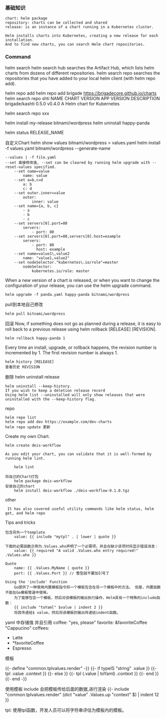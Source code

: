 ### 基础知识
```
chart: helm package
repository: charts can be collected and shared
release: is an instance of a chart running in a Kubernetes cluster.

Helm installs charts into Kubernetes, creating a new release for each installation. 
And to find new charts, you can search Helm chart repositories.
```

###  Command 
helm search
    helm search hub
         searches the Artifact Hub, which lists helm charts from dozens of different repositories.
    helm search repo
        searches the repositories that you have added to your local helm client (with helm repo add).

helm repo add
    helm  repo add   brigade https://brigadecore.github.io/charts
    helm search repo shti
    NAME            CHART VERSION   APP VERSION     DESCRIPTION
    brigade/kashti  0.5.0           v0.4.0          A Helm chart for Kubernetes 

helm search repo xxx

helm install my-release bitnami/wordpress
helm uninstall happy-panda

helm status RELEASE_NAME

自定义Chart
helm show values bitnami/wordpress > values.yaml
helm install -f values.yaml bitnami/wordpress --generate-name

    --values | -f file.yaml
    --set 直接修改值, --set can be cleared by running helm upgrade with --reset-values specified.
        --set name=value
            name: value
        --set a=b,c=d
            a: b
            c: d
        --set outer.inner=value
            outer:
                inner: value
        --set name={a, b, c}
            - a
            - b
            - c
        --set servers[0].port=80
            servers:
                - port: 80
        --set servers[0].port=80,servers[0].host=example
            servers:
                - port: 80
                  host: example
        --set name=value1\,value2
            name: "value1,value2"
        --set nodeSelector."kubernetes\.io/role"=master
            nodeSelector:
                kubernetes.io/role: master

When a new version of a chart is released, or when you want to change the configuration of your release,
you can use the helm upgrade command.

    helm upgrade -f panda.yaml happy-panda bitnami/wordpress

pull到本地自己修改

    helm pull bitnami/wordpress

回滚
Now, if something does not go as planned during a release,
 it is easy to roll back to a previous release using helm rollback [RELEASE] [REVISION].

    helm rollback happy-panda 1

Every time an install, upgrade, or rollback happens, the revision number is incremented by 1. 
The first revision number is always 1. 

    helm history [RELEASE]
    查看历史 REVISION


删除
    helm uninstall release

    helm uninstall --keep-history. 
    If you wish to keep a deletion release record
    Using helm list --uninstalled will only show releases that were uninstalled with the --keep-history flag.

repo

    helm repo list 
    helm repo add dev https://example.com/dev-charts
    helm repo update 更新

Create my own Chart.
        
    helm create deis-workflow

    As you edit your chart, you can validate that it is well-formed by running helm lint.

        helm lint

    将自己的Chart打包
        helm package deis-workflow
    安装自己的chart
        helm install deis-workflow ./deis-workflow-0.1.0.tgz

other

     It has also covered useful utility commands like helm status, helm get, and helm repo


Tips and tricks


    包含另外一个template
        value: {{ include "mytpl" . | lower | quote }}
    
    下面的必需函数示例为.Values.who声明了一个必需项，并且在缺少该项时将显示错误消息：
        value: {{ required "A valid .Values.who entry required!" .Values.who }} 
    
    Quote
        name: {{ .Values.MyName | quote }}
        port: {{ .Values.Port }} // 整型就不要加引号了

    Using the 'include' Function
        Go提供了一种使用内置模板指令将一个模板包含在另一个模板中的方法。 但是，内置函数不能在Go模板管道中使用。
        为了能够包含一个模板，然后对该模板的输出执行操作，Helm具有一个特殊的include函数：
        {{ include "toYaml" $value | indent 2 }}
        将其传递给$ value，然后将该模板的输出传递给indent函数。


yaml 中存储值 并且引用
coffee: "yes, please"
favorite: &favoriteCoffee "Cappucino"
coffees:
  - Latte
  - *favoriteCoffee
  - Espresso


模板

{{- define "common.tplvalues.render" -}}
    {{- if typeIS "string" .value }}
        {{- tpl .value .context }}
    {{- else }}
        {{- tpl (.value | toYaml) .context }}
    {{- end }}
{{- end -}}

使用模板 include 会把模板传给后面的数据,进行渲染
{{- include "common.tplvalues.render" (dict "value" .Values.up "context" $) | indent 12 }}

tpl:
    使用tpl函数，开发人员可以将字符串评估为模板内的模板。
